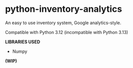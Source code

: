 # python-inventory-analytics
An easy to use inventory system, Google analytics-style. 

Compatible with Python 3.12 (incompatible with Python 3.13)

**LIBRARIES USED**
* Numpy


**(WIP)**
